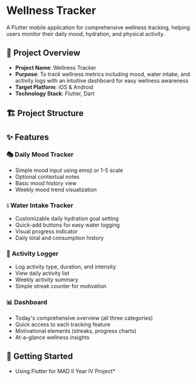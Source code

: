 # Wellness Tracker

A Flutter mobile application for comprehensive wellness tracking, helping users monitor their daily mood, hydration, and physical activity.

## 📱 Project Overview

- **Project Name**: Wellness Tracker
- **Purpose**: To track wellness metrics including mood, water intake, and activity logs with an intuitive dashboard for easy wellness awareness
- **Target Platform**: iOS & Android
- **Technology Stack**: Flutter, Dart

## 🏗️ Project Structure

## ✨ Features

### 🎭 Daily Mood Tracker

- Simple mood input using emoji or 1-5 scale
- Optional contextual notes
- Basic mood history view
- Weekly mood trend visualization

### 💧 Water Intake Tracker

- Customizable daily hydration goal setting
- Quick-add buttons for easy water logging
- Visual progress indicator
- Daily total and consumption history

### 🏃 Activity Logger

- Log activity type, duration, and intensity
- View daily activity list
- Weekly activity summary
- Simple streak counter for motivation

### 📊 Dashboard

- Today's comprehensive overview (all three categories)
- Quick access to each tracking feature
- Motivational elements (streaks, progress charts)
- At-a-glance wellness insights

## 🚀 Getting Started

- Using Flutter for MAD II Year IV Project\*
